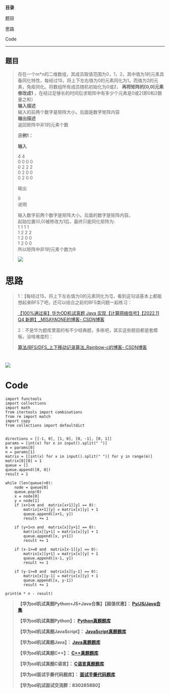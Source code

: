 **目录**

题目

思路

Code

* * *

## 题目

>
> 存在一个m*n的二维数组，其成员取值范围为0，1，2。其中值为1的元素具备同化特性，每经过1S，将上下左右值为0的元素同化为1。而值为2的元素，免疫同化。将数组所有成员随机初始化为0或2，
> **再将矩阵的[0,0]元素修改成1** ，在经过足够长的时间后求矩阵中有多少个元素是0或2(即0和2数量之和）  
>  **输入描述**  
>  输入的前两个数字是矩阵大小。后面是数字矩阵内容  
>  **输出描述**  
>  返回矩阵中非1的元素个数
>
> **示例1：**
>
> **输入**
>
> 4 4  
>  0 0 0 0  
>  0 2 2 2  
>  0 2 0 0  
>  0 2 0 0
>
> 输出
>
> 9  
>  说明
>
> 输入数字前两个数字是矩阵大小。后面的数字是矩阵内容。  
>  起始位置(0,0)被修改为1后，最终只能同化矩阵为:  
>  1 1 1 1  
>  1 2 2 2  
>  1 2 0 0  
>  1 2 0 0  
>  所以矩阵中非1的元素个数为9
>
> ![](https://img-blog.csdnimg.cn/28579c6ffa53468db139244709a18224.webp)

# 思路

> 1：【每经过1S，将上下左右值为0的元素同化为1】，看到这句话基本上都能想起来BFS了吧，还可以结合之前的BFS类问题一起练习：
>
> [【100%通过率】华为OD机试真题 Java 实现【计算网络信号】【2022.11 Q4 新题】_MISAYAONE的博客-
> CSDN博客](https://blog.csdn.net/misayaaaaa/article/details/128351616
> "【100%通过率】华为OD机试真题 Java 实现【计算网络信号】【2022.11 Q4 新题】_MISAYAONE的博客-CSDN博客")
>
> 2：不是华为题库里面的有不少经典题，多练吧，其实这些题目都是套模板，没啥难度的：
>
> [算法/BFS/DFS_上下移动记录算法_Rainbow-c的博客-
> CSDN博客](https://blog.csdn.net/qq_43746837/article/details/123206856
> "算法/BFS/DFS_上下移动记录算法_Rainbow-c的博客-CSDN博客")

# ![](https://img-blog.csdnimg.cn/42eca8c5691144f2a9511821b795bf3e.jpeg)

# Code

    
    
    import functools
    import collections
    import math
    from itertools import combinations
    from re import match
    import copy 
    from collections import defaultdict
    
    
    directions = [[-1, 0], [1, 0], [0, -1], [0, 1]]
    params = [int(x) for x in input().split(" ")]
    m = params[0]
    n = params[1]
    matrix = [[int(x) for x in input().split(" ")] for y in range(m)]
    matrix[0][0] = 1
    queue = []
    queue.append([0, 0])
    result = 1
    
    while (len(queue)>0):
        node = queue[0]
        queue.pop(0)
        x = node[0]
        y = node[1]
        if (x+1<m and  matrix[x+1][y] == 0):
            matrix[x+1][y] = matrix[x][y] + 1
            queue.append([x+1, y])
            result += 1
        
        if (y+1<n and  matrix[x][y+1] == 0):
            matrix[x][y+1] = matrix[x][y] + 1
            queue.append([x, y+1])
            result += 1
        
        if (x-1>=0 and  matrix[x-1][y] == 0):
            matrix[x][y+1] = matrix[x][y] + 1
            queue.append([x-1, y])
            result += 1
        
        if (y-1>=0 and  matrix[x][y-1] == 0):
            matrix[x][y-1] = matrix[x][y] + 1
            queue.append([x, y-1])
            result += 1
             
    print(m * n - result)

> **【华为od机试真题Python+JS+Java合集】【超值优惠】：
> **[Py/JS/Java合集](https://blog.csdn.net/misayaaaaa/category_12258991.html
> "Py/JS/Java合集")****
>
> **【华为od机试真题Python】：
> **[Python真题题库](https://blog.csdn.net/misayaaaaa/category_12111005.html
> "Python真题题库")****
>
> **【华为od机试真题JavaScript】：
> **[JavaScript真题题库](https://blog.csdn.net/misayaaaaa/category_12199270.html
> "JavaScript真题题库")****
>
> **【华为od机试真题Java】：
> **[Java真题题库](https://blog.csdn.net/misayaaaaa/category_12111006.html
> "Java真题题库")****
>
> **【华为od机试真题C++】：
> **[C++真题题库](https://blog.csdn.net/misayaaaaa/category_12036814.html
> "C++真题题库")****
>
> **【华为od机试真题C语言】：
> **[C语言真题题库](https://blog.csdn.net/misayaaaaa/category_12217917.html
> "C语言真题题库")****
>
> **【华为od面试手撕代码题库】：
> **[面试手撕代码题库](https://renjie.blog.csdn.net/article/details/130419388
> "面试手撕代码题库")****
>
> **【华为od机试面试交流群：830285880】**

